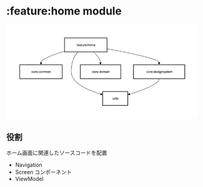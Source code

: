 # :feature:home module

![:feature:home](../../images/module/feature/home.png)

## 役割

ホーム画面に関連したソースコードを配置

* Navigation
* Screen コンポーネント
* ViewModel